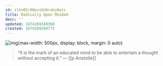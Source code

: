 ```yaml
---
id: ilkn05r98evikh6robz6etc
title: Radically Open Minded
desc: ''
updated: 1674269349368
created: 1674269294773
---
```


![img](/assets/images/Screen_Shot_2023-01-20_at_6.48.00_PM.png){max-width: 500px, display: block, margin: 0 auto}


> “It is the mark of an educated mind to be able to entertain a thought without accepting it.” — [[p.Aristotle]]
